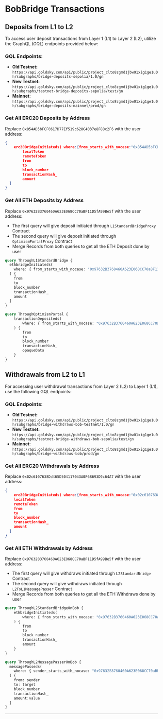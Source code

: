 # BobBridge Transactions

## Deposits from L1 to L2

To access user deposit transactions from Layer 1 (L1) to Layer 2 (L2), utilize the GraphQL (GQL) endpoints provided below:

### GQL Endpoints:

- **Old Testnet:** `https://api.goldsky.com/api/public/project_clto8zgmd1jbw01xig1ge1u0h/subgraphs/bridge-deposits-sepolia/1.0/gn`
- **New Testnet:** `https://api.goldsky.com/api/public/project_clto8zgmd1jbw01xig1ge1u0h/subgraphs/testnet-bridge-deposits-sepolia/test/gn`
- **Mainnet:** `https://api.goldsky.com/api/public/project_clto8zgmd1jbw01xig1ge1u0h/subgraphs/bridge-deposits-mainnet/prod/gn`

### Get All ERC20 Deposits by Address

Replace `0x854AD5bFCF0617D77Ef519c628C4037e8F88c2F6` with the user address:

```json
{
	erc20BridgeInitiateds( where:{from_starts_with_nocase:"0x854AD5bFCF0617D77Ef519c628C4037e8F88c2F6"}) {
        localToken
        remoteToken
        from
        to
        block_number
        transactionHash_
        amount
  }
}
```

### Get All ETH Deposits by Address

Replace `0x97632B3760460A623E068CC70aBF11D5fA99Be5f` with the user address:

- The first query will give deposit initiated through `L1StandardBridgeProxy` Contract
- The second query will give deposit initiated through `OptimismPortalProxy` Contract
- Merge Records from both queries to get all the ETH Deposit done by user

```graphql
query ThroughL1StandardBridge {
  ethbridgeInitiateds(
    where: { from_starts_with_nocase: "0x97632B3760460A623E068CC70aBF11D5fA99Be5f" }
  ) {
    from
    to
    block_number
    transactionHash_
    amount
  }
}
```

```graphql
query ThroughOptimismPortal {
    transactionDepositeds(
        where: { from_starts_with_nocase: "0x97632B3760460A623E068CC70aBF11D5fA99Be5f" }
    ) {
        from
        to
        block_number
        transactionHash_
        opaqueData
    }
}
```

## Withdrawals from L2 to L1

For accessing user withdrawal transactions from Layer 2 (L2) to Layer 1 (L1), use the following GQL endpoints:

### GQL Endpoints:

- **Old Testnet:** `https://api.goldsky.com/api/public/project_clto8zgmd1jbw01xig1ge1u0h/subgraphs/bridge-withdraws-bob-testnet/1.0/gn`
- **New Testnet:** `https://api.goldsky.com/api/public/project_clto8zgmd1jbw01xig1ge1u0h/subgraphs/testnet-bridge-withdraws-bob-sepolia/test/gn`
- **Mainnet:** `https://api.goldsky.com/api/public/project_clto8zgmd1jbw01xig1ge1u0h/subgraphs/bridge-withdraws-bob/prod/gn`

### Get All ERC20 Withdrawals by Address

Replace `0x02c6107638Dd465D504117043A0F68693D9c64A7` with the user address:

```json
{
	erc20BridgeInitiateds( where:{from_starts_with_nocase:"0x02c6107638Dd465D504117043A0F68693D9c64A7"}) {
    localToken
    remoteToken
    from
    to
    block_number
    transactionHash_
    amount
  }
}
```

### Get All ETH Withdrawals by Address

Replace `0x97632B3760460A623E068CC70aBF11D5fA99Be5f` with the user address:

- The first query will give withdraws initiated through `L2StandardBridge` Contract
- The second query will give withdraws initiated through `L2ToL1MessagePasser` Contract
- Merge Records from both queries to get all the ETH Withdraws done by user

```graphql
query ThroughL2StandardBridgeOnBob {
    ethbridgeInitiateds(
        where: { from_starts_with_nocase: "0x97632B3760460A623E068CC70aBF11D5fA99Be5f" }
    ) {
        from
        to
        block_number
        transactionHash_
        amount
    }
}
```

```graphql
query ThroughL2MessagePasserOnBob {
  messagePasseds(
    where: { sender_starts_with_nocase: "0x97632B3760460A623E068CC70aBF11D5fA99Be5f" }
  ) {
    from: sender
    to: target
    block_number
    transactionHash_
    amount:value
  }
}
```
---
